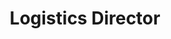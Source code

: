 ---
firstname: "Arjun"
lastname: "Subramonian"
title: "Logistics Director"
secondary: "AI/ML Lead"
group: "board"
img: "asubramonian.jpg"
github: "ArjunSubramonian"
email: "arjun.subramonian@gmail.com"
year: 2021

positions:
  - year: 2019-2020
    title: Logistics Director, NHHS Lead
---
